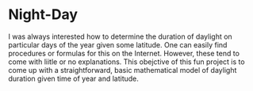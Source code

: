 # Night-Day
I was always interested how to determine the duration of daylight on particular days of the year given some latitude. One can easily find procedures or formulas for this on the Internet. However, these tend to come with liitle or no explanations. This obejctive of this fun project is to come up with a straightforward, basic mathematical model of daylight duration given time of year and latitude. 
